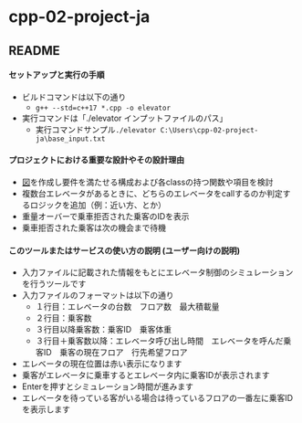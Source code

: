 # cpp-02-project-ja
## README
#### セットアップと実行の手順
- ビルドコマンドは以下の通り
  - `g++ --std=c++17 *.cpp -o elevator`
- 実行コマンドは「./elevator インプットファイルのパス」
  - 実行コマンドサンプル`./elevator C:\Users\cpp-02-project-ja\base_input.txt`
#### プロジェクトにおける重要な設計やその設計理由
- [図](https://docs.google.com/presentation/d/1bA3KirMn_il-RubIFEMaonWPbj1fI-meYPS08ZQUFsc/edit#slide=id.p)を作成し要件を満たせる構成および各classの持つ関数や項目を検討
- 複数台エレベータがあるときに、どちらのエレベータをcallするのか判定するロジックを追加（例：近い方、とか）
- 重量オーバーで乗車拒否された乗客のIDを表示
- 乗車拒否された乗客は次の機会まで待機
#### このツールまたはサービスの使い方の説明 (ユーザー向けの説明)
- 入力ファイルに記載された情報をもとにエレベータ制御のシミュレーションを行うツールです
- 入力ファイルのフォーマットは以下の通り
  - １行目：エレベータの台数　フロア数　最大積載量
  - ２行目：乗客数
  - ３行目以降乗客数：乗客ID　乗客体重
  - ３行目＋乗客数以降：エレベータ呼び出し時間　エレベータを呼んだ乗客ID　乗客の現在フロア　行先希望フロア
- エレベータの現在位置は赤い表示になります
- 乗客がエレベータに乗車するとエレベータ内に乗客IDが表示されます
- Enterを押すとシミュレーション時間が進みます
- エレベータを待っている客がいる場合は待っているフロアの一番左に乗客IDを表示します

